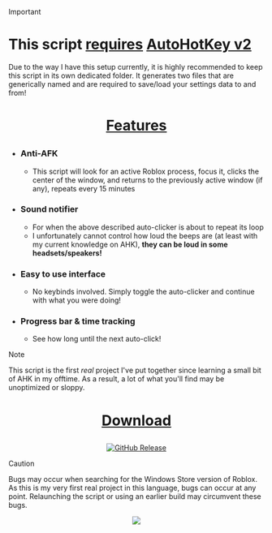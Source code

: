 > [!IMPORTANT]
> # This script **<ins>requires</ins>** [AutoHotKey v2](https://autohotkey.com/download/ahk-v2.exe)
> Due to the way I have this setup currently, it is highly recommended to keep this script in its own dedicated folder. It generates two files that are generically named and are required to save/load your settings data to and from!
# <p align=center><ins>**Features**</ins></p>
- ### Anti-AFK
  - This script will look for an active Roblox process, focus it, clicks the center of the window, and returns to the previously active window (if any), repeats every 15 minutes
- ### Sound notifier
  - For when the above described auto-clicker is about to repeat its loop
  - I unfortunately cannot control how loud the beeps are (at least with my current knowledge on AHK), **they can be loud in some headsets/speakers!**
- ### Easy to use interface
  - No keybinds involved. Simply toggle the auto-clicker and continue with what you were doing!
- ### Progress bar & time tracking
  - See how long until the next auto-click!
> [!NOTE]
> This script is the first *real* project I've put together since learning a small bit of AHK in my offtime. As a result, a lot of what you'll find may be unoptimized or sloppy.

# <p align=center><ins>**Download**</ins></p>
<div align="center">
  
[![GitHub Release](https://img.shields.io/github/v/release/WoahItsJeebus/Roblox-Anti-AFK?sort=semver&display_name=release&style=for-the-badge&label=Latest)](https://github.com/WoahItsJeebus/Roblox-Anti-AFK/releases/latest/download/Roblox.Anti-AFK.ahk)

</div>

> [!CAUTION]
> Bugs may occur when searching for the Windows Store version of Roblox.
> As this is my very first real project in this language, bugs can occur at any point. Relaunching the script or using an earlier build may circumvent these bugs.

<p align="center">
  <img src="https://github.com/user-attachments/assets/99a93d12-c121-42e7-8e43-23ab3461cea2">

</p>

